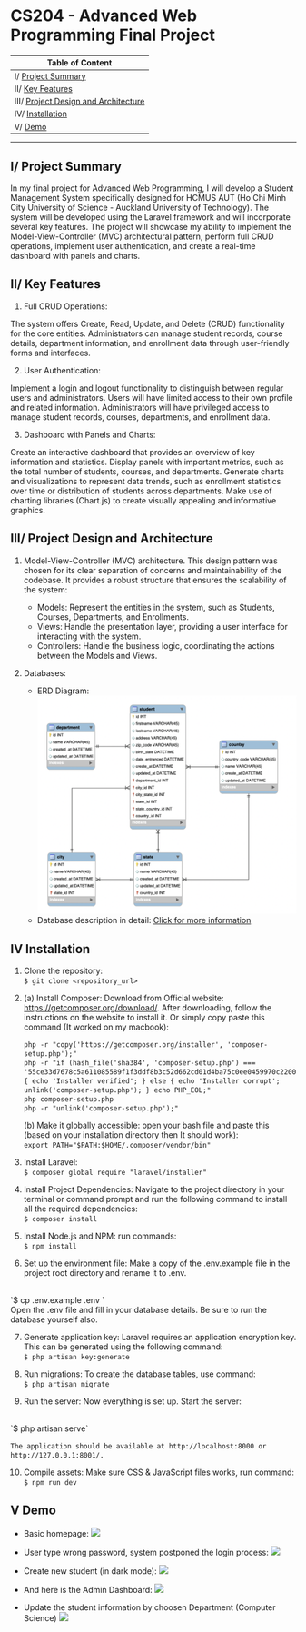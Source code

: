 # CS204 - Advanced Web Programming Final Project

| Table of Content |
| --- |
| I/ [Project Summary](#project-summary) |
| II/ [Key Features](#key-features) |
| III/ [Project Design and Architecture](#Project-Design-and-Architecture) |
| IV/ [Installation](#installation) |
| V/ [Demo](#demo) |
_____

## I/ <a id='project-summary'></a>Project Summary

In my final project for Advanced Web Programming, I will develop a Student Management System specifically designed for HCMUS AUT (Ho Chi Minh City University of Science - Auckland University of Technology). The system will be developed using the Laravel framework and will incorporate several key features. The project will showcase my ability to implement the Model-View-Controller (MVC) architectural pattern, perform full CRUD operations, implement user authentication, and create a real-time dashboard with panels and charts.

## II/ <a id='key-features'></a>Key Features

1. Full CRUD Operations:

The system offers Create, Read, Update, and Delete (CRUD) functionality for the core entities. Administrators can manage student records, course details, department information, and enrollment data through user-friendly forms and interfaces.

2. User Authentication:

Implement a login and logout functionality to distinguish between regular users and administrators.
Users will have limited access to their own profile and related information.
Administrators will have privileged access to manage student records, courses, departments, and enrollment data.

3. Dashboard with Panels and Charts:

Create an interactive dashboard that provides an overview of key information and statistics.
Display panels with important metrics, such as the total number of students, courses, and departments.
Generate charts and visualizations to represent data trends, such as enrollment statistics over time or distribution of students across departments.
Make use of charting libraries (Chart.js) to create visually appealing and informative graphics.

## III/ <a id='Project-Design-and-Architecture'></a>Project Design and Architecture

1. Model-View-Controller (MVC) architecture. This design pattern was chosen for its clear separation of concerns and maintainability of the codebase. It provides a robust structure that ensures the scalability of the system:
   
   * Models: Represent the entities in the system, such as Students, Courses, Departments, and Enrollments.
   * Views: Handle the presentation layer, providing a user interface for interacting with the system.
   * Controllers: Handle the business logic, coordinating the actions between the Models and Views.
  
2. Databases:
    * ERD Diagram:
    ![](ERD_diagram.png)
    * Database description in detail: <a href="https://github.com/linhlbn/CS204-Advanced-Web-Programming/blob/main/databases_description.md">Click for more information</a>

## IV <a id='installation'></a> Installation


1. Clone the repository: <br>
```$ git clone <repository_url> ```

2. 
   (a) Install Composer: Download from Official website: https://getcomposer.org/download/. After downloading, follow the instructions on the website to install it. Or simply copy paste this command (It worked on my macbook):
    ```
    php -r "copy('https://getcomposer.org/installer', 'composer-setup.php');"
    php -r "if (hash_file('sha384', 'composer-setup.php') === '55ce33d7678c5a611085589f1f3ddf8b3c52d662cd01d4ba75c0ee0459970c2200a51f492d557530c71c15d8dba01eae') { echo 'Installer verified'; } else { echo 'Installer corrupt'; unlink('composer-setup.php'); } echo PHP_EOL;"
    php composer-setup.php
    php -r "unlink('composer-setup.php');"
    ```
    (b) Make it globally accessible: open your bash file and paste this (based on your installation directory then It should work): <br>
    ` export PATH="$PATH:$HOME/.composer/vendor/bin" `

3. Install Laravel: <br>
    ` $ composer global require "laravel/installer" `

4. Install Project Dependencies: Navigate to the project directory in your terminal or command prompt and run the following command to install all the required dependencies: <br> `$ composer install ` 

5. Install Node.js and NPM: run commands: <br> `$ npm install`

6. Set up the environment file: Make a copy of the .env.example file in the project root directory and rename it to .env.
<br>
`$ cp .env.example .env ` 
<br>
Open the .env file and fill in your database details. Be sure to run the database yourself also.

7. Generate application key: Laravel requires an application encryption key. This can be generated using the following command:
<br> `$ php artisan key:generate `

8. Run migrations: To create the database tables, use command:
<br> `$ php artisan migrate`

9. Run the server: Now everything is set up. Start the server:
<br>
`$ php artisan serve`

    The application should be available at http://localhost:8000 or http://127.0.0.1:8001/.
10. Compile assets: Make sure CSS & JavaScript files works, run command: <br>
`$ npm run dev`


## V <a id='demo'></a> Demo

* Basic homepage:
![](BasicHomepage.png)

* User type wrong password, system postponed the login process:
![](WrongPassword.png)

* Create new student (in dark mode):
![](CreateStudent.png)

* And here is the Admin Dashboard:
![](AdminDashBoard.png)

* Update the student information by choosen Department (Computer Science)
![](UpdateStudentInfoViaDepartment.png)
